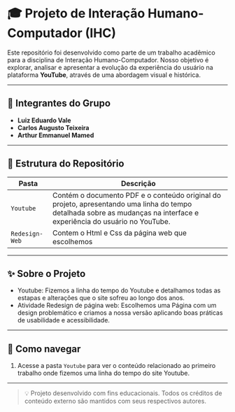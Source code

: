 # 🎓 Projeto de Interação Humano-Computador (IHC)

Este repositório foi desenvolvido como parte de um trabalho acadêmico para a disciplina de Interação Humano-Computador. Nosso objetivo é explorar, analisar e apresentar a evolução da experiência do usuário na plataforma **YouTube**, através de uma abordagem visual e histórica.

---

## 👥 Integrantes do Grupo

- **Luiz Eduardo Vale**
- **Carlos Augusto Teixeira**
- **Arthur Emmanuel Mamed**

---

## 📁 Estrutura do Repositório

| Pasta | Descrição |
|-------|-----------|
| `Youtube` | Contém o documento PDF e o conteúdo original do projeto, apresentando uma linha do tempo detalhada sobre as mudanças na interface e experiência do usuário no YouTube. |
| `Redesign-Web` | Contem o Html e Css da página web que escolhemos |

---

## ✨ Sobre o Projeto

- Youtube: Fizemos a linha do tempo do Youtube e detalhamos todas as estapas e alterações que o site sofreu ao longo dos anos.
- Atividade Redesign de página web: Escolhemos uma Página com um design problemático e criamos a nossa versão aplicando boas práticas de usabilidade e acessibilidade.



---

## 📌 Como navegar

1. Acesse a pasta `Youtube` para ver o conteúdo relacionado ao primeiro trabalho onde fizemos uma linha do tempo do site Youtube.


---

> 💡 Projeto desenvolvido com fins educacionais. Todos os créditos de conteúdo externo são mantidos com seus respectivos autores.

